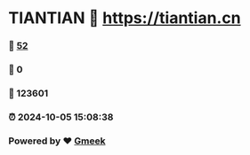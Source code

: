 # TIANTIAN :link: https://tiantian.cn 
### :page_facing_up: [52](https://tiantian.cn/tag.html) 
### :speech_balloon: 0 
### :hibiscus: 123601 
### :alarm_clock: 2024-10-05 15:08:38 
### Powered by :heart: [Gmeek](https://github.com/Meekdai/Gmeek)
